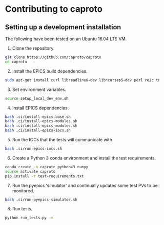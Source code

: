 # Contributing to caproto

## Setting up a development installation

The following have been tested on an Ubuntu 16.04 LTS VM.

1. Clone the repository.

```bash
git clone https://github.com/caproto/caproto
cd caproto
```

2. Install the EPICS build dependencies.

```bash
sudo apt-get install curl libreadline6-dev libncurses5-dev perl re2c tmux strace
```

3. Set environment variables.

```bash
source setup_local_dev_env.sh
```

4. Install EPICS dependencies.

```bash
bash .ci/install-epics-base.sh
bash .ci/install-epics-modules.sh
bash .ci/install-epics-modules.sh
bash .ci/install-epics-iocs.sh
```

5. Run the IOCs that the tests will communicate with.

```bash
bash .ci/run-epics-iocs.sh
```

6. Create a Python 3 conda environment and install the test requirements.

```bash
conda create -n caproto python=3 numpy
source activate caproto
pip install -r test-requirements.txt
```

7. Run the pyepics 'simulator' and continually updates some test PVs to be
   monitored.

```bash
bash .ci/run-pyepics-simulator.sh
```

8. Run tests.

```bash
python run_tests.py -v
```
